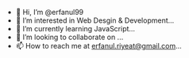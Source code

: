 - 👋 Hi, I’m @erfanul99
- 👀 I’m interested in Web Desgin & Development...
- 🌱 I’m currently learning JavaScript...
- 💞️ I’m looking to collaborate on ...
- 📫 How to reach me at erfanul.riyeat@gmail.com...

<!---
erfanul99/erfanul99 is a ✨ special ✨ repository because its `README.md` (this file) appears on your GitHub profile.
You can click the Preview link to take a look at your changes.
--->
